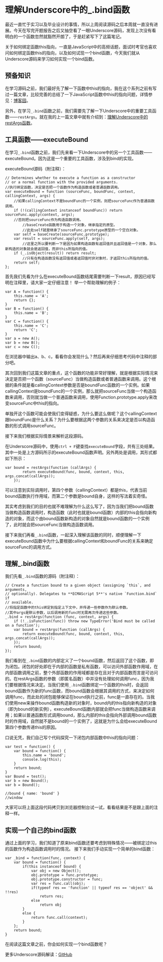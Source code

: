 # 理解Underscore中的_.bind函数
最近一直忙于实习以及毕业设计的事情，所以上周阅读源码之后本周就一直没有进展。今天在写完开题报告之后又抽空看了一眼Underscore源码，发现上次没有看明白的一个函数忽然就豁然开朗了，于是赶紧写下了这篇笔记。

关于如何绑定函数this指向，一直是JavaScript中的高频话题，面试时考官也喜欢问如何绑定函数this的指向，以及如何试现一个bind函数，今天我们就从Underscore源码来学习如何实现一个bind函数。

## 预备知识

在学习源码之前，我们最好先了解一下函数中this的指向，我在这个系列之前有写过一篇文章，比较完善的总结了一下JavaScript函数中this的指向问题，详情参见：[博客园](http://www.cnblogs.com/DM428/p/7515818.html)。

另外，在学习`_.bind`函数之前，我们需要先了解一下Underscore中的重要工具函数——`restArgs`。就在我的上一篇文章中就有介绍到：[理解Underscore中的restArgs函数](https://github.com/zhongdeming428/MyMemorandum/blob/master/UnderscoreSourceCode/notes/%E7%90%86%E8%A7%A3Underscore%E4%B8%AD%E7%9A%84restArgs%E5%87%BD%E6%95%B0.md)。

## 工具函数——executeBound

在学习`_.bind`函数之前，我们先来看一下Underscore中的另一个工具函数——executeBound。因为这是一个重要的工具函数，涉及到bind的实现。

executeBound源码（附注释）：

    // Determines whether to execute a function as a constructor
	// or a normal function with the provided arguments.
	//执行绑定函数，决定是否把一个函数作为构造函数或者普通函数调用。
	var executeBound = function (sourceFunc, boundFunc, context, callingContext, args) {
		//如果callingContext不是boundFunc的一个实例，则把sourceFunc作为普通函数调用。
		if (!(callingContext instanceof boundFunc)) return sourceFunc.apply(context, args);
		//否则把sourceFunc作为构造函数调用。
            //baseCreate函数用于构造一个对象，继承指定的原型。
            //此处self就是继承了sourceFunc.prototype原型的一个空白对象。
		var self = baseCreate(sourceFunc.prototype);
		var result = sourceFunc.apply(self, args);
            //这里之所以要判断一下是因为如果构造函数有返回值并且返回值是一个对象，那么新构造的对象就会是返回值，而非this所指向的值。
		if (_.isObject(result)) return result;
            //只有在构造函数没有返回值或者返回值时非对象时，才返回this所指向的值。
		return self;
	};

首先我们先看为什么在executeBound函数结尾需要判断一下result，原因已经写明在注释里，请大家一定仔细注意！
举一个帮助理解的例子：

    var A = function() {
        this.name = 'A';
        return {};
    }
    var B = function() {
        this.name = 'B';
    }
    var C = function() {
        this.name = 'C';
        return 'C';
    }
    var a = new A();
    var b = new B();
    var c = new C();

在浏览器中输出a、b、c，看看你会发现什么？然后再来仔细思考代码中注释的部分吧。

其次回到我们这篇文章的重点，这个函数的功能非常好理解，就是根据实际情况来决定是否把一个函数（sourceFunc）当做构造函数或者普通函数来调用。这个根据的条件就是看callingContext参数是否是boundFunc函数的一个实例。如果callingContext是boundFunc的一个实例，那么就把sourceFunc当做一个构造函数来调用，否则就当做一个普通函数来调用，使用Function.prototype.apply来改变sourceFunc中this的指向。

单独开这个函数可能会使我们变得疑惑，为什么要这么做呢？这个callingContext跟boundFunc是什么关系？为什么要根据这两个参数的关系来决定是否以构造函数的形式调用sourceFunc。

接下来我们根据实际情景来解析这段源码。

在Underscore源码中，使用`ctrl + F`键查找`executeBound`字段，共有三处结果。其中一处是上方源码所示的executeBound函数声明。另外两处是调用，其形式都如下所示：

    var bound = restArgs(function (callArgs) {
			return executeBound(func, bound, context, this, args.concat(callArgs));
		});

可以注意到实际调用时，第四个参数（callingContext）都是this，代表当前bound函数执行作用域，而第二个参数是bound自身，这样的写法着实奇怪。

其实考虑到我们的目的也就不难理解为什么这么写了，因为当我们把bound函数当做构造函数调用时，构造函数（此时也就是bound函数）内部的this会指向新构造的对象，而这个由bound函数新构造的对象自然就是bound函数的一个实例了，此时就会把sourceFunc当做构造函数调用。

接下来我们再看`_.bind`函数，一起深入理解该函数的同时，顺便理解一下executeBound函数中为什么要根据callingContext和boundFunc的关系来确定sourceFunc的调用方式。


## 理解_.bind函数

我们先看`_.bind`函数的源码（附注释）：

    // Create a function bound to a given object (assigning `this`, and arguments,
	// optionally). Delegates to **ECMAScript 5**'s native `Function.bind` if
	// available.
	//将指定函数中的this绑定到指定上下文中，并传递一些参数作为默认参数。
    //其中args是默认参数，以后调用新的func时无需再次传递这些参数。
	_.bind = restArgs(function (func, context, args) {
		if (!_.isFunction(func)) throw new TypeError('Bind must be called on a function');
		var bound = restArgs(function (callArgs) {
			return executeBound(func, bound, context, this, args.concat(callArgs));
		});
		return bound;
	});

我们看到在`_.bind`函数的内部定义了一个bound函数，然后返回了这个函数，即为闭包。闭包的好处即在于内部的函数是私有函数，可以访问外部函数作用域，在内部函数调用之前，整个外部函数的作用域都是存在且对于内部函数而言是可访问的。在restArgs函数的参数（即匿名函数）中并没有处理如何调用func，因为我们要根据情况来决定。当我们使用`_.bind`函数绑定一个函数的this时，会返回bound函数作为新的func函数，而bound函数会根据其调用的方式，来决定如何调用func，而此处的闭包能够保证在bound执行之前，func是一直存在的。当我们使用new来操作bound函数构造新的对象时，bound内的this指向新构造的对象（即为bound的新实例），executeBound函数内部就会把func当做构造函数来调用；如果以普通函数形式调用bound，那么内部的this会指向外部调用bound函数时的作用域，自然就不是bound的一个实例了，这就是为什么会给executeBound第四个参数传递this的原因。

口说无凭，我们自己写个代码探究一下闭包内部函数中this的指向问题：

    var test = function() {
        var bound = function() {
            this.name = 'bound';
            console.log(this);
        }
        return bound;
    }
    var Bound = test();
    var b = new Bound();
    var b = Bound();

    //bound { name: 'bound' }
    //window

大家可以将上面这段代码拷贝到浏览器控制台试一试，看看结果是不是跟上面的注释一样。

## 实现一个自己的bind函数

通过上面的学习，我们知道了原来bind函数还要考虑到特殊情况——被绑定过this的函数作为构造函数调用时的情况。
接下来我们手动实现一个简单的bind函数：

    var _bind = function(func, context) {
        var bound = function() {
            if(this instanceof bound) {
                var obj = new Object();
                obj.prototype = func.prototype;
                obj.prototype.constructor = func;
                var res = func.call(obj);
                if(typeof res == 'function' || typeof res == 'object' && !!res)
                    return res;
                else
                    return obj
            }
            else {
                return func.call(context);
            }
        };
        return bound; 
    }

在阅读这篇文章之前，你会如何实现一个bind函数呢？

更多Underscore源码解读：[GitHub](https://github.com/zhongdeming428/MyMemorandum/tree/master/UnderscoreSourceCode)